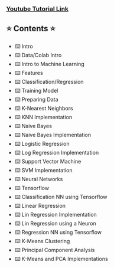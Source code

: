 ### [Youtube Tutorial Link](https://youtu.be/i_LwzRVP7bg)  
## ⭐️ Contents ⭐️
* ⌨️ Intro
* ⌨️ Data/Colab Intro
* ⌨️  Intro to Machine Learning
* ⌨️  Features
* ⌨️  Classification/Regression
* ⌨️  Training Model
* ⌨️  Preparing Data
* ⌨️  K-Nearest Neighbors
* ⌨️  KNN Implementation
* ⌨️  Naive Bayes
* ⌨️  Naive Bayes Implementation
* ⌨️  Logistic Regression
* ⌨️  Log Regression Implementation
* ⌨️  Support Vector Machine
* ⌨️  SVM Implementation
* ⌨️  Neural Networks
* ⌨️  Tensorflow
* ⌨️  Classification NN using Tensorflow
* ⌨️  Linear Regression
* ⌨️  Lin Regression Implementation
* ⌨️  Lin Regression using a Neuron
* ⌨️  Regression NN using Tensorflow
* ⌨️  K-Means Clustering
* ⌨️  Principal Component Analysis
* ⌨️  K-Means and PCA Implementations
